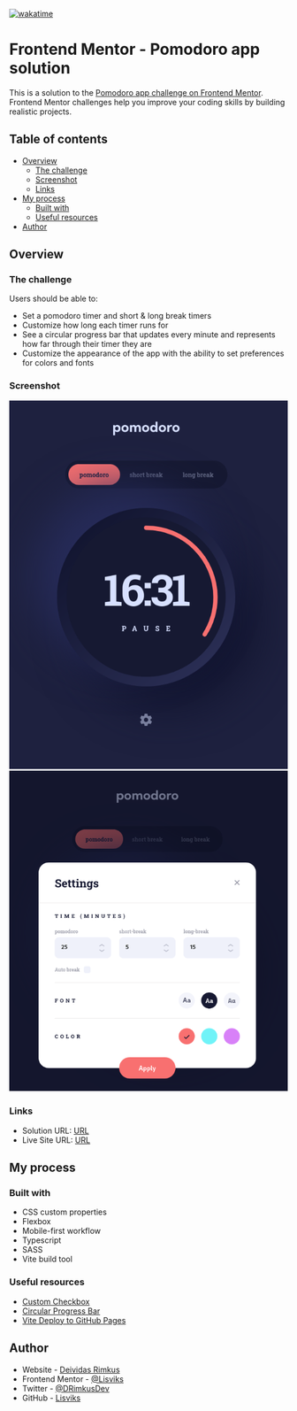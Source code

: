 [![wakatime](https://wakatime.com/badge/github/Lisviks/pomodoro-app-frontendmentor.svg)](https://wakatime.com/badge/github/Lisviks/pomodoro-app-frontendmentor)

# Frontend Mentor - Pomodoro app solution

This is a solution to the [Pomodoro app challenge on Frontend Mentor](https://www.frontendmentor.io/challenges/pomodoro-app-KBFnycJ6G). Frontend Mentor challenges help you improve your coding skills by building realistic projects.

## Table of contents

- [Overview](#overview)
  - [The challenge](#the-challenge)
  - [Screenshot](#screenshot)
  - [Links](#links)
- [My process](#my-process)
  - [Built with](#built-with)
  - [Useful resources](#useful-resources)
- [Author](#author)

## Overview

### The challenge

Users should be able to:

- Set a pomodoro timer and short & long break timers
- Customize how long each timer runs for
- See a circular progress bar that updates every minute and represents how far through their timer they are
- Customize the appearance of the app with the ability to set preferences for colors and fonts

### Screenshot

![](./screenshots/app-screenshot.png)
![](./screenshots/settings-screenshot.png)

### Links

- Solution URL: [URL](https://www.frontendmentor.io/solutions/pomodoro-app-DLEUDjXW-I)
- Live Site URL: [URL](https://lisviks.github.io/pomodoro-app-frontendmentor/)

## My process

### Built with

- CSS custom properties
- Flexbox
- Mobile-first workflow
- Typescript
- SASS
- Vite build tool

### Useful resources

- [Custom Checkbox](https://www.w3schools.com/howto/tryit.asp?filename=tryhow_css_custom_checkbox)
- [Circular Progress Bar](https://codepen.io/sergiopedercini/pen/aWawra)
- [Vite Deploy to GitHub Pages](https://github.com/sitek94/vite-deploy-demo)

## Author

- Website - [Deividas Rimkus](https://deividas.blog)
- Frontend Mentor - [@Lisviks](https://www.frontendmentor.io/profile/Lisviks)
- Twitter - [@DRimkusDev](https://www.twitter.com/DRimkusDev)
- GitHub - [Lisviks](https://github.com/Lisviks)
